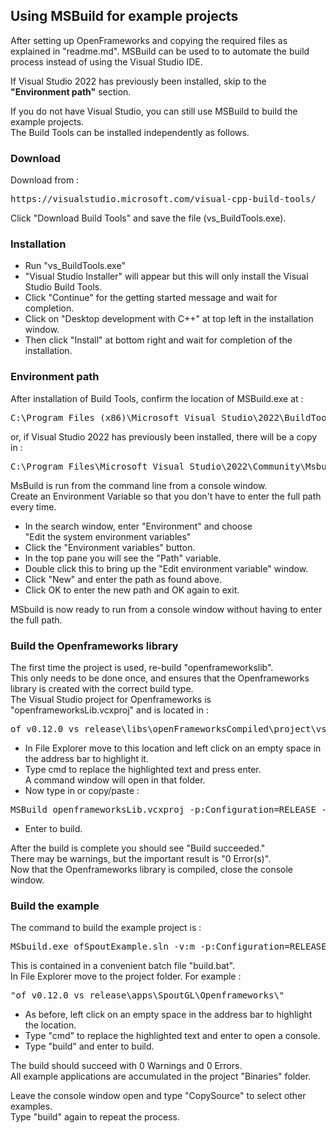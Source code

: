 ## Using MSBuild for example projects

After setting up OpenFrameworks and copying the required files as explained in "readme.md". MSBuild can be used to to automate the build process instead of using the Visual Studio IDE.

If Visual Studio 2022 has previously been installed, skip to the <b>"Environment path"</b> section.

If you do not have Visual Studio, you can still use MSBuild to build the example projects.\
The Build Tools can be installed independently as follows.

### Download

Download from :
<pre>https://visualstudio.microsoft.com/visual-cpp-build-tools/</pre>
Click "Download Build Tools" and save the file (vs_BuildTools.exe).

### Installation

- Run "vs_BuildTools.exe"
- "Visual Studio Installer" will appear but this will only install the Visual Studio Build Tools.
- Click "Continue" for the getting started message and wait for completion.
- Click on "Desktop development with C++" at top left in the installation window.
- Then click "Install" at bottom right and wait for completion of the installation.

### Environment path

After installation of Build Tools, confirm the location of MSBuild.exe at :
<pre>C:\Program Files (x86)\Microsoft Visual Studio\2022\BuildTools\MSBuild\Current\Bin</pre>
or, if Visual Studio 2022 has previously been installed, there will be a copy in :
<pre>C:\Program Files\Microsoft Visual Studio\2022\Community\Msbuild\Current\Bin</pre>
MsBuild is run from the command line from a console window.\
Create an Environment Variable so that you don't have to enter the full path every time.

- In the search window, enter "Environment" and choose<br>"Edit the system environment variables"
- Click the "Environment variables" button.
- In the top pane you will see the "Path" variable.
- Double click this to bring up the "Edit environment variable" window.
- Click "New" and enter the path as found above.
- Click OK to enter the new path and OK again to exit.

MSbuild is now ready to run from a console window without having to enter the full path.

### Build the Openframeworks library

The first time the project is used, re-build "openframeworkslib".\
This only needs to be done once, and ensures that the Openframeworks library is created with the correct build type.\
The Visual Studio project for Openframeworks is "openframeworksLib.vcxproj" and is located in :

<pre>of_v0.12.0_vs_release\libs\openFrameworksCompiled\project\vs\</pre>

- In File Explorer move to this location and left click on an empty space in the address bar to highlight it.
- Type cmd to replace the highlighted text and press enter.<br>
A command window will open in that folder.
- Now type in or copy/paste :

<pre>MSBuild openframeworksLib.vcxproj -p:Configuration=RELEASE -p:Platform=x64</pre>

- Enter to build.

After the build is complete you should see "Build succeeded."\
There may be warnings, but the important result is "0 Error(s)".\
Now that the Openframeworks library is compiled, close the console window.

### Build the example

The command to build the example project is :

<pre>MSbuild.exe ofSpoutExample.sln -v:m -p:Configuration=RELEASE -p:Platform=x64</pre>

This is contained in a convenient batch file "build.bat".\
In File Explorer move to the project folder. For example :

<pre>"of_v0.12.0_vs_release\apps\SpoutGL\Openframeworks\"</pre>

- As before, left click on an empty space in the address bar to highlight the location.
- Type "cmd" to replace the highlighted text and enter to open a console.
- Type "build" and enter to build.

The build should succeed with 0 Warnings and 0 Errors.\
All example applications are accumulated in the project "Binaries" folder.

Leave the console window open and type "CopySource" to select other examples.\
Type "build" again to repeat the process.


